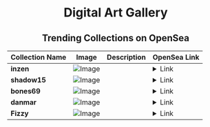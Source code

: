 <div align="center">

# Digital Art Gallery

## Trending Collections on OpenSea

| Collection Name                       | Image                                                                                     | Description                       | OpenSea Link                                                                                          |
|---------------------------------------|-------------------------------------------------------------------------------------------|-----------------------------------|--------------------------------------------------------------------------------------------------------|
| **inzen** | ![Image](https://i.seadn.io/s/raw/files/c042b604dd67cf06f250a6bd4e7273c2.jpg?w=500&auto=format?w=200&auto=format) |  | <details><summary>Link</summary>[inzen](https://opensea.io/collection/inzen)</details> |
| **shadow15** | ![Image](https://i.seadn.io/s/raw/files/76adc27198c04a692340c8a5b4b9b0c2.jpg?w=500&auto=format?w=200&auto=format) |  | <details><summary>Link</summary>[shadow15](https://opensea.io/collection/shadow15-1)</details> |
| **bones69** | ![Image](https://i.seadn.io/s/raw/files/ad9c6188978f593fbcdadf32eab73167.jpg?w=500&auto=format?w=200&auto=format) |  | <details><summary>Link</summary>[bones69](https://opensea.io/collection/bones69)</details> |
| **danmar** | ![Image](https://i.seadn.io/s/raw/files/731067ad3e001a5e27c1964a9d881f9d.jpg?w=500&auto=format?w=200&auto=format) |  | <details><summary>Link</summary>[danmar](https://opensea.io/collection/danmar)</details> |
| **Fizzy** | ![Image](https://i.seadn.io/s/raw/files/efb26f6f071d92612efafd641463a40b.jpg?w=500&auto=format?w=200&auto=format) |  | <details><summary>Link</summary>[Fizzy](https://opensea.io/collection/fizzy-1648)</details> |

</div>